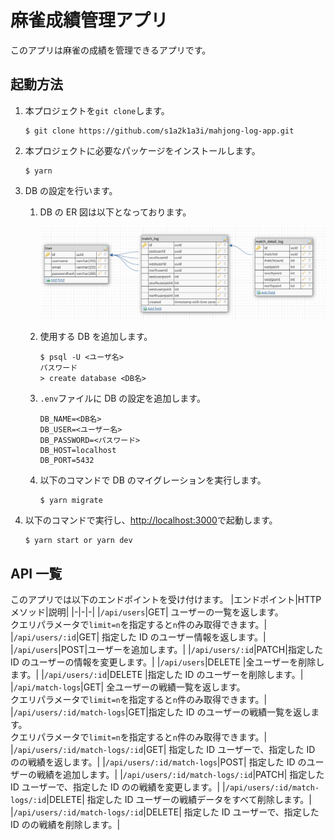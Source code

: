 # 麻雀成績管理アプリ

このアプリは麻雀の成績を管理できるアプリです。

## 起動方法

1. 本プロジェクトを`git clone`します。
   ```
   $ git clone https://github.com/s1a2k1a3i/mahjong-log-app.git
   ```
2. 本プロジェクトに必要なパッケージをインストールします。
   ```
   $ yarn
   ```
3. DB の設定を行います。

   1. DB の ER 図は以下となっております。

      ![ER図](./img/er.PNG)

   2. 使用する DB を追加します。
      ```
      $ psql -U <ユーザ名>
      パスワード
      > create database <DB名>
      ```
   3. `.env`ファイルに DB の設定を追加します。
      ```
      DB_NAME=<DB名>
      DB_USER=<ユーザー名>
      DB_PASSWORD=<パスワード>
      DB_HOST=localhost
      DB_PORT=5432
      ```
   4. 以下のコマンドで DB のマイグレーションを実行します。
      ```
      $ yarn migrate
      ```

4. 以下のコマンドで実行し、[http://localhost:3000](http://localhost:3000)で起動します。
   ```
   $ yarn start or yarn dev
   ```

## API 一覧

このアプリでは以下のエンドポイントを受け付けます。
|エンドポイント|HTTP メソッド|説明|
|-|-|-|
|`/api/users`|GET| ユーザーの一覧を返します。<br> クエリパラメータで`limit=n`を指定すると`n`件のみ取得できます。|
|`/api/users/:id`|GET| 指定した ID のユーザー情報を返します。|
|`/api/users`|POST|ユーザーを追加します。|
|`/api/users/:id`|PATCH|指定した ID のユーザーの情報を変更します。|
|`/api/users`|DELETE |全ユーザーを削除します。|
|`/api/users/:id`|DELETE |指定した ID のユーザーを削除します。|
|`/api/match-logs`|GET| 全ユーザーの戦績一覧を返します。<br> クエリパラメータで`limit=n`を指定すると`n`件のみ取得できます。|
|`/api/users/:id/match-logs`|GET|指定した ID のユーザーの戦績一覧を返します。<br> クエリパラメータで`limit=n`を指定すると`n`件のみ取得できます。|
|`/api/users/:id/match-logs/:id`|GET| 指定した ID ユーザーで、指定した ID のの戦績を返します。|
|`/api/users/:id/match-logs`|POST| 指定した ID のユーザーの戦績を追加します。|
|`/api/users/:id/match-logs/:id`|PATCH| 指定した ID ユーザーで、指定した ID のの戦績を変更します。|
|`/api/users/:id/match-logs/:id`|DELETE| 指定した ID ユーザーの戦績データをすべて削除します。|
|`/api/users/:id/match-logs/:id`|DELETE| 指定した ID ユーザーで、指定した ID のの戦績を削除します。|
